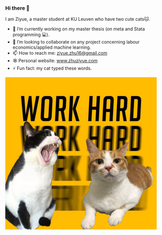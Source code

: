 ### Hi there 👋

I am Ziyue, a master student at KU Leuven who have two cute cats🐱.      

- 🔭 I’m currently working on my master thesis (on meta and Stata programming 💻).
- 👯 I’m looking to collaborate on any project concerning labour economics/applied machine learning.
- 📫 How to reach me: ziyue.zhu16@gmail.com
- 🕸️ Personal website: www.zhuziyue.com
- ⚡ Fun fact: my cat typed these words.

<img src="https://raw.githubusercontent.com/ziyue16/ziyue16/main/WechatIMG56019.jpeg" height="480" width="480">

<!--![Ziyue's github stats](https://github-readme-stats.vercel.app/api?username=ziyue16&show_icons=true&theme=radical)
-->

<!--
**ziyue16/ziyue16** is a ✨ _special_ ✨ repository because its `README.md` (this file) appears on your GitHub profile.

Here are some ideas to get you started:

- 🔭 I’m currently working on ...
- 🌱 I’m currently learning ...
- 👯 I’m looking to collaborate on ...
- 🤔 I’m looking for help with ...
- 💬 Ask me about ...
- 📫 How to reach me: ...
- 😄 Pronouns: ...
- ⚡ Fun fact: ...
-->
